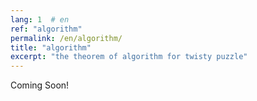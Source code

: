 ```yaml
---
lang: 1  # en
ref: "algorithm"
permalink: /en/algorithm/
title: "algorithm"
excerpt: "the theorem of algorithm for twisty puzzle"
---
```


Coming Soon!
